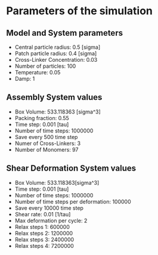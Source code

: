 # Parameters of the simulation


## Model and System parameters

- Central particle radius: 0.5 [sigma]
- Patch particle radius: 0.4 [sigma]
- Cross-Linker Concentration: 0.03
- Number of particles: 100
- Temperature: 0.05
- Damp: 1

 ## Assembly System values 

- Box Volume: 533.118363 [sigma^3]
- Packing fraction: 0.55
- Time step: 0.001 [tau]
- Number of time steps: 1000000
- Save every 500 time step
- Numer of Cross-Linkers: 3
- Number of Monomers: 97

 ## Shear Deformation System values 

- Box Volume: 533.118363[sigma^3]
- Time step: 0.001 [tau]
- Number of time steps: 1000000
- Number of time steps per deformation: 100000
- Save every 10000 time step
- Shear rate: 0.01 [1/tau]
- Max deformation per cycle: 2
- Relax steps 1: 600000
- Relax steps 2: 1200000
- Relax steps 3: 2400000
- Relax steps 4: 7200000
